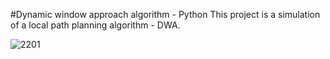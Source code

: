 #Dynamic window approach algorithm - Python
This project is a simulation of a local path planning algorithm - DWA.

![2201](https://github.com/oz182/DWA-in-python/assets/91877982/65ed82f4-0def-4954-b5b2-344047b062b2)
